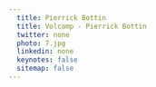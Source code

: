 ```yaml
---
  title: Pierrick Bottin
  title: Volcamp - Pierrick Bottin
  twitter: none
  photo: 7.jpg
  linkedin: none
  keynotes: false
  sitemap: false
---
```

